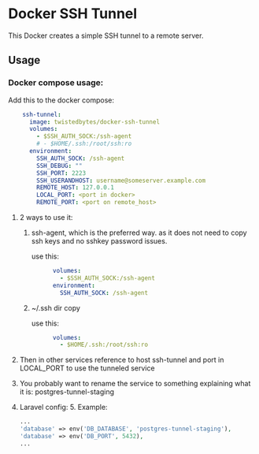 
# Docker SSH Tunnel

This Docker creates a simple SSH tunnel to a remote server.

## Usage

### Docker compose usage:

Add this to the docker compose:

```yaml
    ssh-tunnel:
      image: twistedbytes/docker-ssh-tunnel
      volumes:
        - $SSH_AUTH_SOCK:/ssh-agent
        # - $HOME/.ssh:/root/ssh:ro
      environment:
        SSH_AUTH_SOCK: /ssh-agent
        SSH_DEBUG: ""
        SSH_PORT: 2223
        SSH_USERANDHOST: username@someserver.example.com
        REMOTE_HOST: 127.0.0.1
        LOCAL_PORT: <port in docker>
        REMOTE_PORT: <port on remote_host>

```

1. 2 ways to use it:
   1. ssh-agent, which is the preferred way. as it does not need to copy ssh keys and no sshkey password issues.
    
       use this:
        ```yaml
              volumes:
                - $SSH_AUTH_SOCK:/ssh-agent
              environment:
                SSH_AUTH_SOCK: /ssh-agent
        ```
    2. ~/.ssh dir copy

        use this:
        ```yaml
              volumes:
                - $HOME/.ssh:/root/ssh:ro
        ```

2. Then in other services reference to host ssh-tunnel and port in LOCAL_PORT to use the tunneled service
3. You probably want to rename the service to something explaining what it is: postgres-tunnel-staging

4. Laravel config:
   5. Example:
      ```php
      ...
      'database' => env('DB_DATABASE', 'postgres-tunnel-staging'),
      'database' => env('DB_PORT', 5432),
      ...
      ```